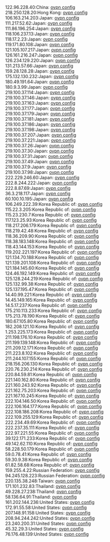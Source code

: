 122.96.228.40:China: [ovpn config](vpn/122_96_228_40.ovpn)  
218.250.128.20:Hong Kong: [ovpn config](vpn/218_250_128_20.ovpn)  
106.163.214.203:Japan: [ovpn config](vpn/106_163_214_203.ovpn)  
111.217.52.62:Japan: [ovpn config](vpn/111_217_52_62.ovpn)  
111.86.196.254:Japan: [ovpn config](vpn/111_86_196_254.ovpn)  
118.106.237.13:Japan: [ovpn config](vpn/118_106_237_13.ovpn)  
118.17.2.23:Japan: [ovpn config](vpn/118_17_2_23.ovpn)  
119.171.80.108:Japan: [ovpn config](vpn/119_171_80_108.ovpn)  
121.105.107.217:Japan: [ovpn config](vpn/121_105_107_217.ovpn)  
126.161.216.247:Japan: [ovpn config](vpn/126_161_216_247.ovpn)  
126.234.129.220:Japan: [ovpn config](vpn/126_234_129_220.ovpn)  
131.213.57.66:Japan: [ovpn config](vpn/131_213_57_66.ovpn)  
159.28.128.28:Japan: [ovpn config](vpn/159_28_128_28.ovpn)  
175.132.130.232:Japan: [ovpn config](vpn/175_132_130_232.ovpn)  
180.49.191.64:Japan: [ovpn config](vpn/180_49_191_64.ovpn)  
180.9.3.99:Japan: [ovpn config](vpn/180_9_3_99.ovpn)  
219.100.37.114:Japan: [ovpn config](vpn/219_100_37_114.ovpn)  
219.100.37.146:Japan: [ovpn config](vpn/219_100_37_146.ovpn)  
219.100.37.163:Japan: [ovpn config](vpn/219_100_37_163.ovpn)  
219.100.37.177:Japan: [ovpn config](vpn/219_100_37_177.ovpn)  
219.100.37.179:Japan: [ovpn config](vpn/219_100_37_179.ovpn)  
219.100.37.181:Japan: [ovpn config](vpn/219_100_37_181.ovpn)  
219.100.37.186:Japan: [ovpn config](vpn/219_100_37_186.ovpn)  
219.100.37.198:Japan: [ovpn config](vpn/219_100_37_198.ovpn)  
219.100.37.207:Japan: [ovpn config](vpn/219_100_37_207.ovpn)  
219.100.37.221:Japan: [ovpn config](vpn/219_100_37_221.ovpn)  
219.100.37.26:Japan: [ovpn config](vpn/219_100_37_26.ovpn)  
219.100.37.30:Japan: [ovpn config](vpn/219_100_37_30.ovpn)  
219.100.37.31:Japan: [ovpn config](vpn/219_100_37_31.ovpn)  
219.100.37.49:Japan: [ovpn config](vpn/219_100_37_49.ovpn)  
219.100.37.9:Japan: [ovpn config](vpn/219_100_37_9.ovpn)  
219.100.37.98:Japan: [ovpn config](vpn/219_100_37_98.ovpn)  
222.229.246.60:Japan: [ovpn config](vpn/222_229_246_60.ovpn)  
222.8.244.222:Japan: [ovpn config](vpn/222_8_244_222.ovpn)  
222.8.87.69:Japan: [ovpn config](vpn/222_8_87_69.ovpn)  
36.3.218.117:Japan: [ovpn config](vpn/36_3_218_117.ovpn)  
60.100.10.195:Japan: [ovpn config](vpn/60_100_10_195.ovpn)  
106.249.222.39:Korea Republic of: [ovpn config](vpn/106_249_222_39.ovpn)  
115.22.3.205:Korea Republic of: [ovpn config](vpn/115_22_3_205.ovpn)  
115.23.230.7:Korea Republic of: [ovpn config](vpn/115_23_230_7.ovpn)  
117.123.25.93:Korea Republic of: [ovpn config](vpn/117_123_25_93.ovpn)  
118.217.206.179:Korea Republic of: [ovpn config](vpn/118_217_206_179.ovpn)  
118.219.42.48:Korea Republic of: [ovpn config](vpn/118_219_42_48.ovpn)  
118.36.209.90:Korea Republic of: [ovpn config](vpn/118_36_209_90.ovpn)  
118.38.183.148:Korea Republic of: [ovpn config](vpn/118_38_183_148.ovpn)  
118.43.144.153:Korea Republic of: [ovpn config](vpn/118_43_144_153.ovpn)  
119.202.221.197:Korea Republic of: [ovpn config](vpn/119_202_221_197.ovpn)  
121.134.70.188:Korea Republic of: [ovpn config](vpn/121_134_70_188.ovpn)  
121.139.201.108:Korea Republic of: [ovpn config](vpn/121_139_201_108.ovpn)  
121.184.145.60:Korea Republic of: [ovpn config](vpn/121_184_145_60.ovpn)  
124.46.192.149:Korea Republic of: [ovpn config](vpn/124_46_192_149.ovpn)  
125.128.244.219:Korea Republic of: [ovpn config](vpn/125_128_244_219.ovpn)  
125.132.99.38:Korea Republic of: [ovpn config](vpn/125_132_99_38.ovpn)  
125.137.195.47:Korea Republic of: [ovpn config](vpn/125_137_195_47.ovpn)  
14.40.99.221:Korea Republic of: [ovpn config](vpn/14_40_99_221.ovpn)  
14.45.149.165:Korea Republic of: [ovpn config](vpn/14_45_149_165.ovpn)  
14.5.17.237:Korea Republic of: [ovpn config](vpn/14_5_17_237.ovpn)  
175.210.113.233:Korea Republic of: [ovpn config](vpn/175_210_113_233.ovpn)  
175.213.78.190:Korea Republic of: [ovpn config](vpn/175_213_78_190.ovpn)  
180.67.105.80:Korea Republic of: [ovpn config](vpn/180_67_105_80.ovpn)  
182.208.121.10:Korea Republic of: [ovpn config](vpn/182_208_121_10.ovpn)  
1.253.225.173:Korea Republic of: [ovpn config](vpn/1_253_225_173.ovpn)  
211.198.176.10:Korea Republic of: [ovpn config](vpn/211_198_176_10.ovpn)  
211.199.139.148:Korea Republic of: [ovpn config](vpn/211_199_139_148.ovpn)  
211.209.12.171:Korea Republic of: [ovpn config](vpn/211_209_12_171.ovpn)  
211.223.8.102:Korea Republic of: [ovpn config](vpn/211_223_8_102.ovpn)  
211.244.107.155:Korea Republic of: [ovpn config](vpn/211_244_107_155.ovpn)  
218.156.206.130:Korea Republic of: [ovpn config](vpn/218_156_206_130.ovpn)  
220.76.230.214:Korea Republic of: [ovpn config](vpn/220_76_230_214.ovpn)  
220.84.59.81:Korea Republic of: [ovpn config](vpn/220_84_59_81.ovpn)  
221.140.162.80:Korea Republic of: [ovpn config](vpn/221_140_162_80.ovpn)  
221.160.243.92:Korea Republic of: [ovpn config](vpn/221_160_243_92.ovpn)  
221.162.75.203:Korea Republic of: [ovpn config](vpn/221_162_75_203.ovpn)  
221.167.10.245:Korea Republic of: [ovpn config](vpn/221_167_10_245.ovpn)  
222.104.146.50:Korea Republic of: [ovpn config](vpn/222_104_146_50.ovpn)  
222.106.164.177:Korea Republic of: [ovpn config](vpn/222_106_164_177.ovpn)  
222.108.186.208:Korea Republic of: [ovpn config](vpn/222_108_186_208.ovpn)  
222.109.255.129:Korea Republic of: [ovpn config](vpn/222_109_255_129.ovpn)  
222.234.49.69:Korea Republic of: [ovpn config](vpn/222_234_49_69.ovpn)  
222.237.35.111:Korea Republic of: [ovpn config](vpn/222_237_35_111.ovpn)  
222.97.221.55:Korea Republic of: [ovpn config](vpn/222_97_221_55.ovpn)  
39.122.171.233:Korea Republic of: [ovpn config](vpn/39_122_171_233.ovpn)  
49.142.62.110:Korea Republic of: [ovpn config](vpn/49_142_62_110.ovpn)  
58.228.50.179:Korea Republic of: [ovpn config](vpn/58_228_50_179.ovpn)  
59.0.78.41:Korea Republic of: [ovpn config](vpn/59_0_78_41.ovpn)  
59.30.9.38:Korea Republic of: [ovpn config](vpn/59_30_9_38.ovpn)  
61.82.58.68:Korea Republic of: [ovpn config](vpn/61_82_58_68.ovpn)  
159.255.4.22:Russian Federation: [ovpn config](vpn/159_255_4_22.ovpn)  
94.245.128.223:Russian Federation: [ovpn config](vpn/94_245_128_223.ovpn)  
220.135.38.248:Taiwan: [ovpn config](vpn/220_135_38_248.ovpn)  
171.101.232.83:Thailand: [ovpn config](vpn/171_101_232_83.ovpn)  
49.228.27.238:Thailand: [ovpn config](vpn/49_228_27_238.ovpn)  
58.136.64.91:Thailand: [ovpn config](vpn/58_136_64_91.ovpn)  
161.202.144.236:United States: [ovpn config](vpn/161_202_144_236.ovpn)  
172.91.55.58:United States: [ovpn config](vpn/172_91_55_58.ovpn)  
207.148.91.158:United States: [ovpn config](vpn/207_148_91_158.ovpn)  
208.94.244.242:United States: [ovpn config](vpn/208_94_244_242.ovpn)  
23.240.200.31:United States: [ovpn config](vpn/23_240_200_31.ovpn)  
45.32.29.3:United States: [ovpn config](vpn/45_32_29_3.ovpn)  
76.176.48.139:United States: [ovpn config](vpn/76_176_48_139.ovpn)  

